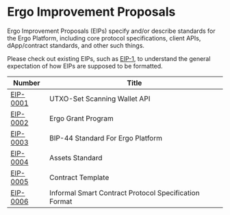 # Ergo Improvement Proposals

Ergo Improvement Proposals (EIPs) specify and/or describe standards for the Ergo Platform, including core protocol specifications, client APIs, dApp/contract standards, and other such things.

Please check out existing EIPs, such as [EIP-1](eip-0001.md), to understand the general expectation of how EIPs are supposed to be formatted.

| Number | Title |
| ---  | ---  |
| [EIP-0001](eip-0001.md) | UTXO-Set Scanning Wallet API |
| [EIP-0002](eip-0002.md) | Ergo Grant Program | 
| [EIP-0003](eip-0003.md) | BIP-44 Standard For Ergo Platform | 
| [EIP-0004](eip-0004.md) | Assets Standard | 
| [EIP-0005](eip-0005.md) | Contract Template | 
| [EIP-0006](eip-0006.md) | Informal Smart Contract Protocol Specification Format | 

